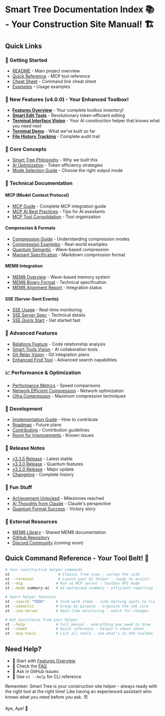 # Smart Tree Documentation Index 📚 - Your Construction Site Manual! 🏗️

## Quick Links

### 🚀 Getting Started
- [README](../README.md) - Main project overview
- [Quick Reference](mcp-quick-reference.md) - MCP tool reference
- [Cheat Sheet](st-cheetsheet.md) - Command line cheat sheet
- [Examples](../examples/README.md) - Usage examples

### 🌟 New Features (v4.0.0) - Your Enhanced Toolbox!
- [**Features Overview**](FEATURES_OVERVIEW.md) - Your complete toolbox inventory! 
- [**Smart Edit Tools**](../examples/smart_edit_example.md) - Revolutionary token-efficient editing
- [**Terminal Interface Vision**](SMART_TREE_TERMINAL_VISION.md) - Your AI construction helper that knows what you need next
- [**Terminal Demo**](TERMINAL_DEMO.md) - What we've built so far
- [**File History Tracking**](FEATURES_OVERVIEW.md#-file-history-tracking-system) - Complete audit trail

### 🧠 Core Concepts
- [Smart Tree Philosophy](SMART_TREE_PHILOSOPHY.md) - Why we built this
- [AI Optimization](AI_OPTIMIZATION.md) - Token efficiency strategies
- [Mode Selection Guide](MODE_SELECTION_GUIDE.md) - Choose the right output mode

### 🔧 Technical Documentation

#### MCP (Model Context Protocol)
- [MCP Guide](mcp-guide.md) - Complete MCP integration guide
- [MCP AI Best Practices](MCP_AI_BEST_PRACTICES.md) - Tips for AI assistants
- [MCP Tool Consolidation](MCP_TOOL_CONSOLIDATION.md) - Tool organization

#### Compression & Formats
- [Compression Guide](COMPRESSION_GUIDE.md) - Understanding compression modes
- [Compression Examples](COMPRESSION_EXAMPLES.md) - Real-world examples
- [Quantum Semantic](QUANTUM_SEMANTIC.md) - Wave-based compression
- [Marqant Specification](MARQANT_SPECIFICATION.md) - Markdown compression format

#### MEM8 Integration
- [MEM8 Overview](MEM8_IMPLEMENTATION_SUMMARY.md) - Wave-based memory system
- [MEM8 Binary Format](MEM8/MEM8_BINARY_FORMAT.md) - Technical specification
- [MEM8 Alignment Report](MEM8_ALIGNMENT_REPORT.md) - Integration status

#### SSE (Server-Sent Events)
- [SSE Usage](SSE_USAGE.md) - Real-time monitoring
- [SSE Server Spec](SSE_SERVER_SPEC.md) - Technical details
- [SSE Quick Start](../examples/SSE_QUICK_START.md) - Get started fast

### 🎨 Advanced Features
- [Relations Feature](RELATIONS_FEATURE.md) - Code relationship analysis
- [Smart Tools Vision](SMART_TOOLS_VISION.md) - AI collaboration tools
- [Git Relay Vision](GIT_RELAY_VISION.md) - Git integration plans
- [Enhanced Find Tool](ENHANCED_FIND_TOOL.md) - Advanced search capabilities

### 📈 Performance & Optimization
- [Performance Metrics](PERFORMANCE_METRICS.md) - Speed comparisons
- [Network Efficient Compression](NETWORK_EFFICIENT_COMPRESSION.md) - Network optimization
- [Ultra Compression](ULTRA_COMPRESSION_SPEC.md) - Maximum compression techniques

### 🚀 Development
- [Implementation Guide](IMPLEMENTATION_GUIDE.md) - How to contribute
- [Roadmap](../ROADMAP.md) - Future plans
- [Contributing](../CONTRIBUTING.md) - Contribution guidelines
- [Room for Improvements](Room-For-Improvements.md) - Known issues

### 📝 Release Notes
- [v3.3.5 Release](../RELEASE_NOTES_v3.3.5.md) - Latest stable
- [v3.3.0 Release](../RELEASE_NOTES_v3.3.0.md) - Quantum features
- [v3.2.0 Release](../RELEASE_NOTES_v3.2.0.md) - Major update
- [Changelog](../CHANGELOG.md) - Complete history

### 🎉 Fun Stuff
- [Achievement Unlocked](ACHIEVEMENT_UNLOCKED.md) - Milestones reached
- [AI Thoughts from Claude](../AI_THOUGHTS_CLAUDE.md) - Claude's perspective
- [Quantum Format Success](QUANTUM_FORMAT_SUCCESS.md) - Victory story

### 🔗 External Resources
- [MEM8 Library](../../mem8-library/README.md) - Shared MEM8 documentation
- [GitHub Repository](https://github.com/8b-is/smart-tree)
- [Discord Community](https://discord.gg/smarttree) *(coming soon)*

## Quick Command Reference - Your Tool Belt! 🧰

```bash
# Your construction helper commands
st                      # Classic tree view - survey the site
st --terminal           # Launch your AI helper - ready to assist!
st --mcp               # Run as MCP server - toolbox API mode
st --mode summary-ai   # AI-optimized summary - efficient reporting

# Smart helper features
st --search "TODO"     # Find work items - like marking spots to fix
st --semantic          # Group by purpose - organize the job site
st --sse-server        # Real-time monitoring - watch for changes

# Get assistance from your helper
st --help              # Full manual - everything you need to know
st --cheet             # Quick reference - helper's cheat sheet
st --mcp-tools         # List all tools - see what's in the toolbox
```

## Need Help?

- 📖 Start with [Features Overview](FEATURES_OVERVIEW.md)
- 🤔 Check the [FAQ](../README.md#faq)
- 💬 Ask in GitHub Issues
- 🎯 Use `st --help` for CLI reference

Remember: Smart Tree is your construction site helper - always ready with the right tool at the right time! Like having an experienced assistant who knows what you need before you ask. 🏗️

Aye, Aye! 🚢